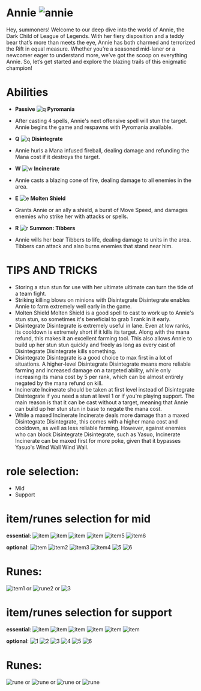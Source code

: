 # Annie ![annie](https://static.wikia.nocookie.net/leagueoflegends/images/1/18/Annie_OriginalSquare.png/revision/latest/scale-to-width-down/42?cb=20150404100758)

Hey, summoners! Welcome to our deep dive into the world of Annie, the Dark Child of League of Legends. With her fiery disposition and a teddy bear that’s more than meets the eye, Annie has both charmed and terrorized the Rift in equal measure. Whether you’re a seasoned mid-laner or a newcomer eager to understand more, we’ve got the scoop on everything Annie. So, let’s get started and explore the blazing trails of this enigmatic champion!

# Abilities
- **Passive** ![q](https://static.wikia.nocookie.net/leagueoflegends/images/8/8d/Annie_Pyromania.png/revision/latest?cb=20240810171630) **Pyromania** 
- After casting 4 spells, Annie's next offensive spell will stun the target. Annie begins the game and respawns with Pyromania available.
  
- **Q** ![q](https://static.wikia.nocookie.net/leagueoflegends/images/b/bf/Annie_Disintegrate.png/revision/latest?cb=20240810171544) **Disintegrate**
- Annie hurls a Mana infused fireball, dealing damage and refunding the Mana cost if it destroys the target.
  
- **W** ![w](https://static.wikia.nocookie.net/leagueoflegends/images/e/ed/Annie_Incinerate.png/revision/latest?cb=20240810171600) **Incinerate**
- Annie casts a blazing cone of fire, dealing damage to all enemies in the area.
  
- **E** ![e](https://static.wikia.nocookie.net/leagueoflegends/images/5/55/Annie_Molten_Shield.png/revision/latest?cb=20240810171616) **Molten Shield**
- Grants Annie or an ally a shield, a burst of Move Speed, and damages enemies who strike her with attacks or spells.
  
- **R** ![r](https://static.wikia.nocookie.net/leagueoflegends/images/9/92/Annie_Summon-_Tibbers.png/revision/latest?cb=20240810171642) **Summon: Tibbers**
- Annie wills her bear Tibbers to life, dealing damage to units in the area. Tibbers can attack and also burns enemies that stand near him.

# TIPS AND TRICKS

- Storing a stun stun for use with her ultimate ultimate can turn the tide of a team fight.
- Striking killing blows on minions with Disintegrate Disintegrate enables Annie to farm extremely well early in the game.
- Molten Shield Molten Shield is a good spell to cast to work up to Annie's stun stun, so sometimes it's beneficial to grab 1 rank in it early.
- Disintegrate Disintegrate is extremely useful in lane. Even at low ranks, its cooldown is extremely short if it kills its target. Along with the mana refund, this makes it an excellent farming tool. This also allows Annie to build up her stun stun quickly and freely as long as every cast of Disintegrate Disintegrate kills something.
- Disintegrate Disintegrate is a good choice to max first in a lot of situations. A higher-level Disintegrate Disintegrate means more reliable farming and increased damage on a targeted ability, while only increasing its mana cost by 5 per rank, which can be almost entirely negated by the mana refund on kill.
- Incinerate Incinerate should be taken at first level instead of Disintegrate Disintegrate if you need a stun at level 1 or if you're playing support. The main reason is that it can be cast without a target, meaning that Annie can build up her stun stun in base to negate the mana cost.
- While a maxed Incinerate Incinerate deals more damage than a maxed Disintegrate Disintegrate, this comes with a higher mana cost and cooldown, as well as less reliable farming. However, against enemies who can block Disintegrate Disintegrate, such as Yasuo, Incinerate Incinerate can be maxed first for more poke, given that it bypasses Yasuo's Wind Wall Wind Wall.

# role selection:
- Mid
- Support

# item/runes selection for mid
**essential**: ![item](https://cdn.mobalytics.gg/assets/lol/images/dd/game-items/3118.png?v2)
![item](https://cdn.mobalytics.gg/assets/lol/images/dd/game-items/6653.png?v2)
![item](https://cdn.mobalytics.gg/assets/lol/images/dd/game-items/3020.png?v2)
![item](https://cdn.mobalytics.gg/assets/lol/images/dd/game-items/3116.png?v2)
![item5](https://cdn.mobalytics.gg/assets/lol/images/dd/game-items/3089.png?v2)
![item6](https://cdn.mobalytics.gg/assets/lol/images/dd/game-items/3157.png?v2)

**optional**:
![item](https://cdn.mobalytics.gg/assets/lol/images/dd/game-items/4645.png?v2)
![item2](https://cdn.mobalytics.gg/assets/lol/images/dd/game-items/3135.png?v2)
![item3](https://cdn.mobalytics.gg/assets/lol/images/dd/game-items/3165.png?v2)
![item4](https://cdn.mobalytics.gg/assets/lol/images/dd/game-items/3137.png?v2)
![5](https://cdn.mobalytics.gg/assets/lol/images/dd/game-items/4646.png?v2)
![6](https://cdn.mobalytics.gg/assets/lol/images/dd/game-items/3102.png?v2)

# Runes:
![item1](https://static.wikia.nocookie.net/leagueoflegends/images/0/0a/Electrocute_rune.png/revision/latest/scale-to-width-down/52?cb=20171126182032) or ![rune2](https://static.wikia.nocookie.net/leagueoflegends/images/e/e5/Arcane_Comet_rune.png/revision/latest/scale-to-width-down/52?cb=20171126182011) or ![3](https://static.wikia.nocookie.net/leagueoflegends/images/1/12/First_Strike_rune.png/revision/latest/scale-to-width-down/52?cb=20211117134618)

# item/runes selection for support
**essential**: ![item](https://cdn.mobalytics.gg/assets/lol/images/dd/game-items/3871.png?v05)
![item](https://cdn.mobalytics.gg/assets/lol/images/dd/game-items/3020.png?v2)
![item](https://cdn.mobalytics.gg/assets/lol/images/dd/game-items/3118.png?v05)
![item](https://cdn.mobalytics.gg/assets/lol/images/dd/game-items/6653.png?v05)
![item](https://cdn.mobalytics.gg/assets/lol/images/dd/game-items/3116.png?v05)
![item](https://cdn.mobalytics.gg/assets/lol/images/dd/game-items/3089.png?v05)

**optional**:
![1](https://cdn.mobalytics.gg/assets/lol/images/dd/game-items/3165.png?v2)
![2](https://cdn.mobalytics.gg/assets/lol/images/dd/game-items/4646.png?v05)
![3](https://cdn.mobalytics.gg/assets/lol/images/dd/game-items/3157.png?v05)
![4](https://cdn.mobalytics.gg/assets/lol/images/dd/game-items/4645.png?v05)
![5](https://cdn.mobalytics.gg/assets/lol/images/dd/game-items/6655.png?v05)
![6](https://cdn.mobalytics.gg/assets/lol/images/dd/game-items/3102.png?v05)

# Runes:
![rune](https://static.wikia.nocookie.net/leagueoflegends/images/0/0a/Electrocute_rune.png/revision/latest/scale-to-width-down/52?cb=20171126182032) or ![rune](https://static.wikia.nocookie.net/leagueoflegends/images/9/9e/Dark_Harvest_rune.png/revision/latest/scale-to-width-down/52?cb=20171126182324) or ![rune](https://static.wikia.nocookie.net/leagueoflegends/images/d/d7/Summon_Aery_rune.png/revision/latest/scale-to-width-down/52?cb=20171126182228) or ![rune](https://static.wikia.nocookie.net/leagueoflegends/images/0/03/Glacial_Augment_rune.png/revision/latest/scale-to-width-down/52?cb=20171126181603)
